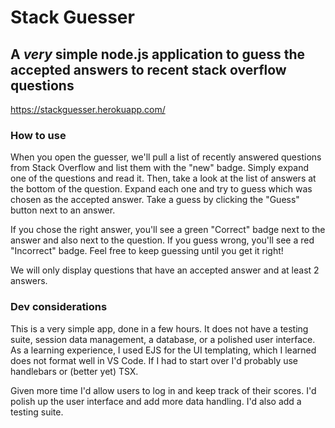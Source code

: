 # Stack Guesser
## A *very* simple node.js application to guess the accepted answers to recent stack overflow questions

https://stackguesser.herokuapp.com/

### How to use
When you open the guesser, we'll pull a list of recently answered questions from Stack Overflow and list them with the "new" badge. Simply expand one of the questions and read it. Then, take a look at the list of answers at the bottom of the question. Expand each one and try to guess which was chosen as the accepted answer. Take a guess by clicking the "Guess" button next to an answer. 

If you chose the right answer, you'll see a green "Correct" badge next to the answer and also next to the question. If you guess wrong, you'll see a red "Incorrect" badge. Feel free to keep guessing until you get it right!

We will only display questions that have an accepted answer and at least 2 answers. 

### Dev considerations
This is a very simple app, done in a few hours. It does not have a testing suite, session data management, a database, or a polished user interface. As a learning experience, I used EJS for the UI templating, which I learned does not format well in VS Code. If I had to start over I'd probably use handlebars or (better yet) TSX. 

Given more time I'd allow users to log in and keep track of their scores. I'd polish up the user interface and add more data handling. I'd also add a testing suite.
